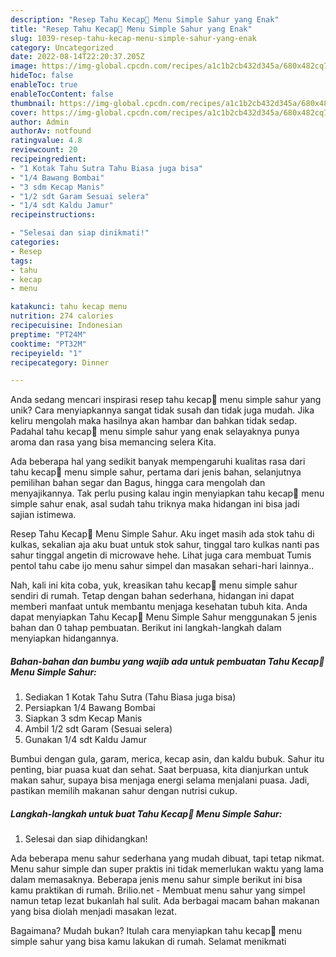 ```yaml
---
description: "Resep Tahu Kecap🍛 Menu Simple Sahur yang Enak"
title: "Resep Tahu Kecap🍛 Menu Simple Sahur yang Enak"
slug: 1039-resep-tahu-kecap-menu-simple-sahur-yang-enak
category: Uncategorized
date: 2022-08-14T22:20:37.205Z
image: https://img-global.cpcdn.com/recipes/a1c1b2cb432d345a/680x482cq70/tahu-kecap-menu-simple-sahur-foto-resep-utama.jpg
hideToc: false
enableToc: true
enableTocContent: false
thumbnail: https://img-global.cpcdn.com/recipes/a1c1b2cb432d345a/680x482cq70/tahu-kecap-menu-simple-sahur-foto-resep-utama.jpg
cover: https://img-global.cpcdn.com/recipes/a1c1b2cb432d345a/680x482cq70/tahu-kecap-menu-simple-sahur-foto-resep-utama.jpg
author: Admin
authorAv: notfound
ratingvalue: 4.8
reviewcount: 20
recipeingredient:
- "1 Kotak Tahu Sutra Tahu Biasa juga bisa"
- "1/4 Bawang Bombai"
- "3 sdm Kecap Manis"
- "1/2 sdt Garam Sesuai selera"
- "1/4 sdt Kaldu Jamur"
recipeinstructions:

- "Selesai dan siap dinikmati!"
categories:
- Resep
tags:
- tahu
- kecap
- menu

katakunci: tahu kecap menu 
nutrition: 274 calories
recipecuisine: Indonesian
preptime: "PT24M"
cooktime: "PT32M"
recipeyield: "1"
recipecategory: Dinner

---
```





Anda sedang mencari inspirasi resep tahu kecap🍛 menu simple sahur yang unik? Cara menyiapkannya sangat tidak susah dan tidak juga mudah. Jika keliru mengolah maka hasilnya akan hambar dan bahkan tidak sedap. Padahal tahu kecap🍛 menu simple sahur yang enak selayaknya punya aroma dan rasa yang bisa memancing selera Kita.





Ada beberapa hal yang sedikit banyak mempengaruhi kualitas rasa dari tahu kecap🍛 menu simple sahur, pertama dari jenis bahan, selanjutnya pemilihan bahan segar dan Bagus, hingga cara mengolah dan menyajikannya. Tak perlu pusing kalau ingin menyiapkan tahu kecap🍛 menu simple sahur enak,      asal sudah tahu triknya maka hidangan ini bisa jadi sajian istimewa.














Resep Tahu Kecap🍛 Menu Simple Sahur. Aku inget masih ada stok tahu di kulkas, sekalian aja aku buat untuk stok sahur, tinggal taro kulkas nanti pas sahur tinggal angetin di microwave hehe. Lihat juga cara membuat Tumis pentol tahu cabe ijo menu sahur simpel dan masakan sehari-hari lainnya..






Nah, kali ini kita coba, yuk, kreasikan tahu kecap🍛 menu simple sahur sendiri di rumah. Tetap dengan bahan sederhana, hidangan ini dapat memberi manfaat untuk membantu menjaga kesehatan tubuh kita. Anda dapat menyiapkan Tahu Kecap🍛 Menu Simple Sahur menggunakan 5 jenis bahan dan 0 tahap pembuatan. Berikut ini langkah-langkah dalam menyiapkan hidangannya.

<!--inarticleads1-->

##### Bahan-bahan dan bumbu yang wajib ada untuk pembuatan Tahu Kecap🍛 Menu Simple Sahur:

1. Sediakan 1 Kotak Tahu Sutra (Tahu Biasa juga bisa)
1. Persiapkan 1/4 Bawang Bombai
1. Siapkan 3 sdm Kecap Manis
1. Ambil 1/2 sdt Garam (Sesuai selera)
1. Gunakan 1/4 sdt Kaldu Jamur


Bumbui dengan gula, garam, merica, kecap asin, dan kaldu bubuk. Sahur itu penting, biar puasa kuat dan sehat. Saat berpuasa, kita dianjurkan untuk makan sahur, supaya bisa menjaga energi selama menjalani puasa. Jadi, pastikan memilih makanan sahur dengan nutrisi cukup. 

<!--inarticleads2-->

##### Langkah-langkah untuk buat Tahu Kecap🍛 Menu Simple Sahur:


1. Selesai dan siap dihidangkan!

Ada beberapa menu sahur sederhana yang mudah dibuat, tapi tetap nikmat. Menu sahur simple dan super praktis ini tidak memerlukan waktu yang lama dalam memasaknya. Beberapa jenis menu sahur simple berikut ini bisa kamu praktikan di rumah. Brilio.net - Membuat menu sahur yang simpel namun tetap lezat bukanlah hal sulit. Ada berbagai macam bahan makanan yang bisa diolah menjadi masakan lezat. 

Bagaimana? Mudah bukan? Itulah cara menyiapkan tahu kecap🍛 menu simple sahur yang bisa kamu lakukan di rumah. Selamat menikmati
